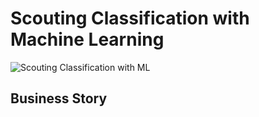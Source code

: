 # Scouting Classification with Machine Learning
![Scouting Classification with ML](https://user-images.githubusercontent.com/84645968/217363150-af61f02d-bba7-4521-a249-c3f5152c616f.png)

## Business Story
